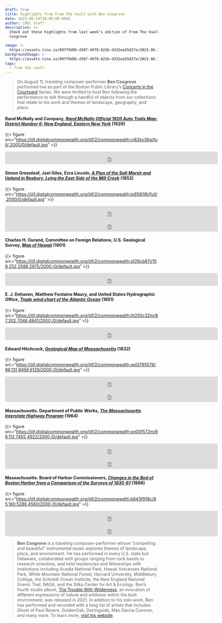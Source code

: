```yaml
---
draft: true
title: Highlights from From The Vault with Ben Cosgrove
date: 2023-08-14T18:00:00.000Z
author: LMEC Staff
description: >+
  Check out these highlights from last week’s edition of From The Vault with Ben
  Cosgrove

image: >-
  https://assets.tina.io/097f9d05-d307-4978-823b-d332ea55d27e/2023.08.11thumbnail_20230211Cosgrove040.jpg
backgroundImage: >-
  https://assets.tina.io/097f9d05-d307-4978-823b-d332ea55d27e/2023.08.11thumbnail_20230211Cosgrove040.jpg
tags:
  - from the vault
---
```


> On August 11, traveling composer-performer **Ben Cosgrove** performed live as part of the Boston Public Library’s [Concerts in the Courtyard](https://bpl.bibliocommons.com/events/64591a53ea132336001b43f6) Series. We were thrilled to host Ben following the performance to talk through a handful of objects from our collections that relate to his work and themes of landscape, geography, and place.

#### Rand McNally and Company, *[Rand McNally Official 1920 Auto Trails Map: District Number 6: New England, Eastern New York](https://collections.leventhalmap.org/search/commonwealth:cj82kx356)* (1920)

{{< figure src="https://iiif.digitalcommonwealth.org/iiif/2/commonwealth:cj82kx36g/full/,2000/0/default.jpg" >}}

<iframe style="border: 0; width: 700px; height: 42px;" src="https://bandcamp.com/EmbeddedPlayer/album=3883345224/size=small/bgcol=ffffff/linkcol=0687f5/track=1441885200/transparent=true/" seamless><a href="https://bencosgrove.bandcamp.com/album/yankee-division">Yankee Division by Ben Cosgrove</a></iframe>

#### Simon Greenleaf, Joel Giles, Ezra Lincoln, *[A Plan of the Salt Marsh and Upland in Roxbury, Lying the East Side of the Mill Creek](https://collections.leventhalmap.org/search/commonwealth:js956j178)* (1852)

{{< figure src="https://iiif.digitalcommonwealth.org/iiif/2/commonwealth:js956j18j/full/,2000/0/default.jpg" >}}

<iframe style="border: 0; width: 700px; height: 42px;" src="https://bandcamp.com/EmbeddedPlayer/album=1650954297/size=small/bgcol=ffffff/linkcol=0687f5/track=1593964190/transparent=true/" seamless><a href="https://bencosgrove.bandcamp.com/album/salt">Salt by Ben Cosgrove</a></iframe>

<iframe style="border: 0; width: 700px; height: 42px;" src="https://bandcamp.com/EmbeddedPlayer/album=1650954297/size=small/bgcol=ffffff/linkcol=0687f5/track=1359306701/transparent=true/" seamless><a href="https://bencosgrove.bandcamp.com/album/salt">Salt by Ben Cosgrove</a></iframe>

#### Charles H. Ourand, Committee on Foreign Relations, U.S. Geological Survey, *[Map of Hawaii](https://collections.leventhalmap.org/search/commonwealth:cr56r708p)* (1901)

{{< figure src="https://iiif.digitalcommonwealth.org/iiif/2/commonwealth:sf26cb87j/158,252,2586,2975/2000,/0/default.jpg" >}}

<iframe style="border: 0; width: 700px; height: 42px;" src="https://bandcamp.com/EmbeddedPlayer/album=121764284/size=small/bgcol=ffffff/linkcol=0687f5/track=128960474/transparent=true/" seamless><a href="https://bencosgrove.bandcamp.com/album/bearings">Bearings by Ben Cosgrove</a></iframe>

#### E. J. Dehaven, Matthew Fontaine Maury, and United States Hydrographic Office, *[Trade wind chart of the Atlantic Ocean](https://collections.leventhalmap.org/search/commonwealth:ht250c31b)* (1851)

{{< figure src="https://iiif.digitalcommonwealth.org/iiif/2/commonwealth:ht250c32m/87,202,7046,4841/2000,/0/default.jpg" >}}

<iframe style="border: 0; width: 700px; height: 42px;" src="https://bandcamp.com/EmbeddedPlayer/album=121764284/size=small/bgcol=ffffff/linkcol=0687f5/track=3644516220/transparent=true/" seamless><a href="https://bencosgrove.bandcamp.com/album/bearings">Bearings by Ben Cosgrove</a></iframe>

#### Edward Hitchcock, *[Geological Map of Massachusetts](https://collections.leventhalmap.org/search/commonwealth:wd376556x)* (1832)

{{< figure src="https://iiif.digitalcommonwealth.org/iiif/2/commonwealth:wd3765576/86,131,9456,6129/2000,/0/default.jpg" >}}

<iframe style="border: 0; width: 700px; height: 42px;" src="https://bandcamp.com/EmbeddedPlayer/album=1840432649/size=small/bgcol=ffffff/linkcol=0687f5/track=674589593/transparent=true/" seamless><a href="https://bencosgrove.bandcamp.com/album/the-trouble-with-wilderness">The Trouble With Wilderness by Ben Cosgrove</a></iframe>

<iframe style="border: 0; width: 700px; height: 42px;" src="https://bandcamp.com/EmbeddedPlayer/album=177790730/size=small/bgcol=ffffff/linkcol=0687f5/track=4293525399/transparent=true/" seamless><a href="https://bencosgrove.bandcamp.com/album/solo-piano-live">Solo Piano (live) by Ben Cosgrove</a></iframe>

#### Massachusetts. Department of Public Works, *[The Massachusetts Interstate Highway Program](https://collections.leventhalmap.org/search/commonwealth:p841cs038)* (1964)

{{< figure src="https://iiif.digitalcommonwealth.org/iiif/2/commonwealth:sn00f572m/86,112,7492,4922/2000,/0/default.jpg" >}}

<iframe style="border: 0; width: 700px; height: 42px;" src="https://bandcamp.com/EmbeddedPlayer/album=1840432649/size=small/bgcol=ffffff/linkcol=0687f5/track=2629595439/transparent=true/" seamless><a href="https://bencosgrove.bandcamp.com/album/the-trouble-with-wilderness">The Trouble With Wilderness by Ben Cosgrove</a></iframe>

<iframe style="border: 0; width: 700px; height: 42px;" src="https://bandcamp.com/EmbeddedPlayer/album=1840432649/size=small/bgcol=ffffff/linkcol=0687f5/track=1310365093/transparent=true/" seamless><a href="https://bencosgrove.bandcamp.com/album/the-trouble-with-wilderness">The Trouble With Wilderness by Ben Cosgrove</a></iframe>

#### Massachusetts. Board of Harbor Commissioners, *[Changes in the Bed of Boston Harbor from a Comparison of the Surveys of 1835-61](https://collections.leventhalmap.org/search/commonwealth:3f4633699)* (1868)

{{< figure src="https://iiif.digitalcommonwealth.org/iiif/2/commonwealth:k643f918c/85,160,5286,4560/2000,/0/default.jpg" >}}

<iframe style="border: 0; width: 700px; height: 42px;" src="https://bandcamp.com/EmbeddedPlayer/album=1650954297/size=small/bgcol=ffffff/linkcol=0687f5/track=3815515369/transparent=true/" seamless><a href="https://bencosgrove.bandcamp.com/album/salt">Salt by Ben Cosgrove</a></iframe>

<iframe style="border: 0; width: 700px; height: 42px;" src="https://bandcamp.com/EmbeddedPlayer/album=1650954297/size=small/bgcol=ffffff/linkcol=0687f5/track=4167464201/transparent=true/" seamless><a href="https://bencosgrove.bandcamp.com/album/salt">Salt by Ben Cosgrove</a></iframe>

> **Ben Cosgrove** is a traveling composer-performer whose “compelling and beautiful” instrumental music explores themes of landscape, place, and environment. He has performed in every U.S. state but Delaware, collaborated with groups ranging from rock bands to research scientists, and held residencies and fellowships with institutions including Acadia National Park, Hawaii Volcanoes National Park, White Mountain National Forest, Harvard University, Middlebury College, the Schmidt Ocean Institute, the New England National Scenic Trail, NASA, and the Sitka Center for Art & Ecology. Ben’s fourth studio album, [The Trouble With Wilderness](https://bencosgrove.bandcamp.com/album/the-trouble-with-wilderness), an evocation of different expressions of nature and wildness within the built environment, was released in 2021. In addition to his solo work, Ben has performed and recorded with a long list of artists that includes Ghost of Paul Revere, GoldenOak, Darlingside, Max García Conover, and many more. To learn more, [visit his website](https://www.bencosgrove.com/).
